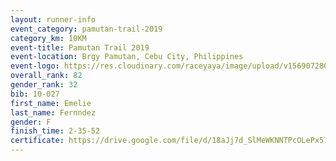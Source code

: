 ```yaml
---
layout: runner-info 
event_category: pamutan-trail-2019 
category_km: 10KM 
event-title: Pamutan Trail 2019 
event-location: Brgy Pamutan, Cebu City, Philippines 
event-logo: https://res.cloudinary.com/raceyaya/image/upload/v1569072806/logo/pamutan-trail_d8abrj.jpg 
overall_rank: 82
gender_rank: 32
bib: 10-027
first_name: Emelie
last_name: Fernndez
gender: F
finish_time: 2-35-52
certificate: https://drive.google.com/file/d/18aJj7d_SlMeWKNNTPcOLePx57hrnjBlA/view?usp=sharing
---
```

